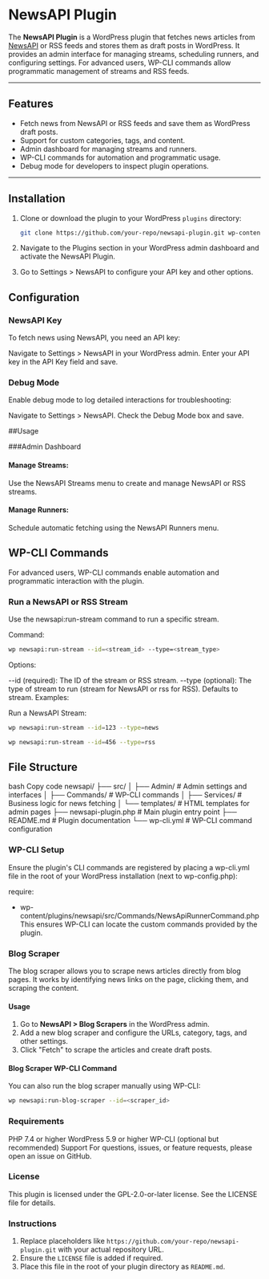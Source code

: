 # NewsAPI Plugin

The **NewsAPI Plugin** is a WordPress plugin that fetches news articles from [NewsAPI](https://newsapi.org/) or RSS feeds and stores them as draft posts in WordPress. It provides an admin interface for managing streams, scheduling runners, and configuring settings. For advanced users, WP-CLI commands allow programmatic management of streams and RSS feeds.

---

## Features

- Fetch news from NewsAPI or RSS feeds and save them as WordPress draft posts.
- Support for custom categories, tags, and content.
- Admin dashboard for managing streams and runners.
- WP-CLI commands for automation and programmatic usage.
- Debug mode for developers to inspect plugin operations.

---

## Installation

1. Clone or download the plugin to your WordPress `plugins` directory:
   ```bash
   git clone https://github.com/your-repo/newsapi-plugin.git wp-content/plugins/newsapi

2. Navigate to the Plugins section in your WordPress admin dashboard and activate the NewsAPI Plugin.

3. Go to Settings > NewsAPI to configure your API key and other options.


## Configuration

### NewsAPI Key

To fetch news using NewsAPI, you need an API key:

Navigate to Settings > NewsAPI in your WordPress admin.
Enter your API key in the API Key field and save.

### Debug Mode
Enable debug mode to log detailed interactions for troubleshooting:

Navigate to Settings > NewsAPI.
Check the Debug Mode box and save.

##Usage

###Admin Dashboard
#### Manage Streams:
Use the NewsAPI Streams menu to create and manage NewsAPI or RSS streams.

#### Manage Runners:
Schedule automatic fetching using the NewsAPI Runners menu.

## WP-CLI Commands
For advanced users, WP-CLI commands enable automation and programmatic interaction with the plugin.

### Run a NewsAPI or RSS Stream
Use the newsapi:run-stream command to run a specific stream.

Command:

````bash
wp newsapi:run-stream --id=<stream_id> --type=<stream_type>

````

Options:

--id (required): The ID of the stream or RSS stream.
--type (optional): The type of stream to run (stream for NewsAPI or rss for RSS). Defaults to stream.
Examples:

Run a NewsAPI Stream:

````bash
wp newsapi:run-stream --id=123 --type=news

````

```bash
wp newsapi:run-stream --id=456 --type=rss

````

## File Structure
bash
Copy code
newsapi/
├── src/
│   ├── Admin/                # Admin settings and interfaces
│   ├── Commands/             # WP-CLI commands
│   ├── Services/             # Business logic for news fetching
│   └── templates/            # HTML templates for admin pages
├── newsapi-plugin.php         # Main plugin entry point
├── README.md                  # Plugin documentation
└── wp-cli.yml                 # WP-CLI command configuration

### WP-CLI Setup
Ensure the plugin's CLI commands are registered by placing a wp-cli.yml file in the root of your WordPress installation (next to wp-config.php):

require:
   - wp-content/plugins/newsapi/src/Commands/NewsApiRunnerCommand.php
      This ensures WP-CLI can locate the custom commands provided by the plugin.


### Blog Scraper

The blog scraper allows you to scrape news articles directly from blog pages. It works by identifying news links on the page, clicking them, and scraping the content.

#### Usage

1. Go to **NewsAPI > Blog Scrapers** in the WordPress admin.
2. Add a new blog scraper and configure the URLs, category, tags, and other settings.
3. Click "Fetch" to scrape the articles and create draft posts.

#### Blog Scraper WP-CLI Command

You can also run the blog scraper manually using WP-CLI:

```bash
wp newsapi:run-blog-scraper --id=<scraper_id>
```

### Requirements
PHP 7.4 or higher
WordPress 5.9 or higher
WP-CLI (optional but recommended)
Support
For questions, issues, or feature requests, please open an issue on GitHub.

### License
This plugin is licensed under the GPL-2.0-or-later license. See the LICENSE file for details.


### Instructions
1. Replace placeholders like `https://github.com/your-repo/newsapi-plugin.git` with your actual repository URL.
2. Ensure the `LICENSE` file is added if required.
3. Place this file in the root of your plugin directory as `README.md`.